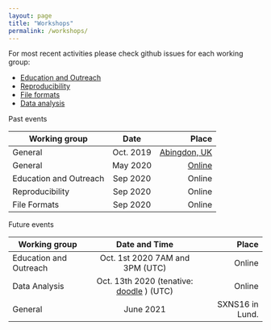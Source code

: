 ```yaml
---
layout: page
title: "Workshops"
permalink: /workshops/
---
```

For most recent activities please check github issues for each working group:
- [Education and Outreach](https://github.com/reflectivity/edu_outreach/issues)
- [Reproducibility](https://github.com/reflectivity//reproducibility/issues)
- [File formats](https://github.com/reflectivity/file_format/issues)
- [Data analysis](https://github.com/reflectivity/analysis/issues)


Past events 

| Working group  |      Date      |  Place | 
|----------|:-------------:|------:|
| General | Oct. 2019 |  [Abingdon, UK](https://reflectivity.github.io/workshop_2019/)|
| General | May 2020 |   [Online](https://reflectivity.github.io/workshop_2020/)  | 
| Education and Outreach | Sep 2020 | Online |
| Reproducibility | Sep 2020 | Online  |
| File Formats | Sep 2020 | Online |

Future events

|  Working group | Date and Time   |      Place      | 
|----------|:-------------:|------:|
|  Education and Outreach | Oct. 1st 2020 7AM and 3PM (UTC) |  Online |
|  Data Analysis | Oct. 13th 2020 (tenative: [doodle](https://doodle.com/poll/4ameykdmwriwcr53) ) (UTC) | Online  |
|  General | June 2021 | SXNS16 in Lund. |


